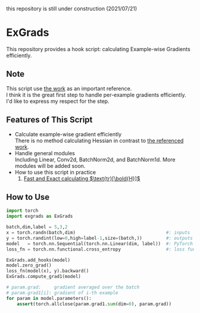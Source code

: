 this repository is still under construction (2021/07/21)


ExGrads
===
This repository provides a hook script: calculating Example-wise Gradients efficiently.


Note
---
This script use [the work](https://github.com/cybertronai/autograd-hacks) as an important reference.\
I think it is the great first step to handle per-example gradients efficiently.\
I'd like to express my respect for the step.


Features of This Script
----
+ Calculate example-wise gradient efficiently\
	There is no method calculating Hessian in contrast to [the referenced work](https://github.com/cybertronai/autograd-hacks).
+ Handle general modules\
	Including Linear, Conv2d, BatchNorm2d, and BatchNorm1d. More modules will be added soon.
+ How to use this script in practice
	1. [Fast and Exact calculating $`\text{tr}[\bold{H}]`$](https://gitlab.com/takuo-h/fast-exact-trh)


How to Use
----
```python
import torch
import exgrads as ExGrads

batch,dim,label = 5,3,2
x = torch.randn(batch,dim)                                  #: inputs
y = torch.randint(low=0,high=label-1,size=(batch,))         #: outputs
model   = torch.nn.Sequential(torch.nn.Linear(dim, label))  #: PyTorch model
loss_fn = torch.nn.functional.cross_entropy                 #: loss function

ExGrads.add_hooks(model)
model.zero_grad()
loss_fn(model(x), y).backward()
ExGrads.compute_grad1(model)

# param.grad:     gradient averaged over the batch
# param.grad1[i]: gradient of i-th example
for param in model.parameters():
	assert(torch.allclose(param.grad1.sum(dim=0), param.grad))
```
